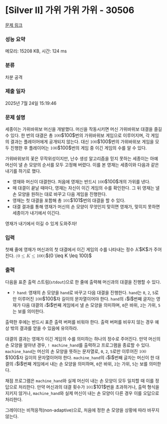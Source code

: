 # [Silver II] 가위 가위 가위 - 30506 

[문제 링크](https://www.acmicpc.net/problem/30506) 

### 성능 요약

메모리: 15208 KB, 시간: 124 ms

### 분류

차분 공격

### 제출 일자

2025년 7월 24일 15:19:46

### 문제 설명

<p>세종이는 가위바위보 머신을 개발했다. 머신을 작동시키면 머신 가위바위보 대결을 즐길 수 있다. 한 번의 대결은 총 <mjx-container class="MathJax" jax="CHTML" style="font-size: 109%; position: relative;"><mjx-math class="MJX-TEX" aria-hidden="true"><mjx-mn class="mjx-n"><mjx-c class="mjx-c31"></mjx-c><mjx-c class="mjx-c30"></mjx-c><mjx-c class="mjx-c30"></mjx-c></mjx-mn></mjx-math><mjx-assistive-mml unselectable="on" display="inline"><math xmlns="http://www.w3.org/1998/Math/MathML"><mn>100</mn></math></mjx-assistive-mml><span aria-hidden="true" class="no-mathjax mjx-copytext">$100$</span></mjx-container>번의 가위바위보 게임으로 이루어지며, 각 게임의 결과는 플레이어에게 공개되지 않는다. 대신 <mjx-container class="MathJax" jax="CHTML" style="font-size: 109%; position: relative;"><mjx-math class="MJX-TEX" aria-hidden="true"><mjx-mn class="mjx-n"><mjx-c class="mjx-c31"></mjx-c><mjx-c class="mjx-c30"></mjx-c><mjx-c class="mjx-c30"></mjx-c></mjx-mn></mjx-math><mjx-assistive-mml unselectable="on" display="inline"><math xmlns="http://www.w3.org/1998/Math/MathML"><mn>100</mn></math></mjx-assistive-mml><span aria-hidden="true" class="no-mathjax mjx-copytext">$100$</span></mjx-container>번의 가위바위보 게임을 모두 진행한 후 플레이어는 <mjx-container class="MathJax" jax="CHTML" style="font-size: 109%; position: relative;"><mjx-math class="MJX-TEX" aria-hidden="true"><mjx-mn class="mjx-n"><mjx-c class="mjx-c31"></mjx-c><mjx-c class="mjx-c30"></mjx-c><mjx-c class="mjx-c30"></mjx-c></mjx-mn></mjx-math><mjx-assistive-mml unselectable="on" display="inline"><math xmlns="http://www.w3.org/1998/Math/MathML"><mn>100</mn></math></mjx-assistive-mml><span aria-hidden="true" class="no-mathjax mjx-copytext">$100$</span></mjx-container>번의 게임 중 이긴 게임의 수를 알 수 있다.</p>

<p>가위바위보의 꽃은 무작위성이지만, 난수 생성 알고리즘을 믿지 못하는 세종이는 아예 머신이 낼 손 모양의 순서를 모두 고정해 버렸다. 이를 본 영재는 세종이와 다음과 같은 내기를 하기로 했다.</p>

<ul>
	<li>영재와 머신이 대결한다. 처음에 영재는 반드시 <mjx-container class="MathJax" jax="CHTML" style="font-size: 109%; position: relative;"><mjx-math class="MJX-TEX" aria-hidden="true"><mjx-mn class="mjx-n"><mjx-c class="mjx-c31"></mjx-c><mjx-c class="mjx-c30"></mjx-c><mjx-c class="mjx-c30"></mjx-c></mjx-mn></mjx-math><mjx-assistive-mml unselectable="on" display="inline"><math xmlns="http://www.w3.org/1998/Math/MathML"><mn>100</mn></math></mjx-assistive-mml><span aria-hidden="true" class="no-mathjax mjx-copytext">$100$</span></mjx-container>개의 가위를 낸다.</li>
	<li>매 대결이 끝날 때마다, 영재는 자신이 이긴 게임의 수를 확인한다. 그 뒤 영재는 낼 손 모양을 원하는 대로 바꾸고 다음 게임을 진행한다.</li>
	<li>영재는 첫 대결을 포함해 총 <mjx-container class="MathJax" jax="CHTML" style="font-size: 109%; position: relative;"><mjx-math class="MJX-TEX" aria-hidden="true"><mjx-mn class="mjx-n"><mjx-c class="mjx-c31"></mjx-c><mjx-c class="mjx-c30"></mjx-c><mjx-c class="mjx-c31"></mjx-c></mjx-mn></mjx-math><mjx-assistive-mml unselectable="on" display="inline"><math xmlns="http://www.w3.org/1998/Math/MathML"><mn>101</mn></math></mjx-assistive-mml><span aria-hidden="true" class="no-mathjax mjx-copytext">$101$</span></mjx-container>번의 대결을 할 수 있다.</li>
	<li>대결 결과를 통해 영재가 머신의 손 모양이 무엇인지 맞히면 영재가, 맞히지 못하면 세종이가 내기에서 이긴다.</li>
</ul>

<p>영재가 내기에서 이길 수 있게 도와주자!</p>

### 입력 

 <p>첫째 줄에 영재가 머신과의 첫 대결에서 이긴 게임의 수를 나타내는 정수 <mjx-container class="MathJax" jax="CHTML" style="font-size: 109%; position: relative;"><mjx-math class="MJX-TEX" aria-hidden="true"><mjx-mi class="mjx-i"><mjx-c class="mjx-c1D43E TEX-I"></mjx-c></mjx-mi></mjx-math><mjx-assistive-mml unselectable="on" display="inline"><math xmlns="http://www.w3.org/1998/Math/MathML"><mi>K</mi></math></mjx-assistive-mml><span aria-hidden="true" class="no-mathjax mjx-copytext">$K$</span></mjx-container>가 주어진다. <mjx-container class="MathJax" jax="CHTML" style="font-size: 109%; position: relative;"><mjx-math class="MJX-TEX" aria-hidden="true"><mjx-mo class="mjx-n"><mjx-c class="mjx-c28"></mjx-c></mjx-mo><mjx-mn class="mjx-n"><mjx-c class="mjx-c30"></mjx-c></mjx-mn><mjx-mo class="mjx-n" space="4"><mjx-c class="mjx-c2264"></mjx-c></mjx-mo><mjx-mi class="mjx-i" space="4"><mjx-c class="mjx-c1D43E TEX-I"></mjx-c></mjx-mi><mjx-mo class="mjx-n" space="4"><mjx-c class="mjx-c2264"></mjx-c></mjx-mo><mjx-mn class="mjx-n" space="4"><mjx-c class="mjx-c31"></mjx-c><mjx-c class="mjx-c30"></mjx-c><mjx-c class="mjx-c30"></mjx-c></mjx-mn><mjx-mo class="mjx-n"><mjx-c class="mjx-c29"></mjx-c></mjx-mo></mjx-math><mjx-assistive-mml unselectable="on" display="inline"><math xmlns="http://www.w3.org/1998/Math/MathML"><mo stretchy="false">(</mo><mn>0</mn><mo>≤</mo><mi>K</mi><mo>≤</mo><mn>100</mn><mo stretchy="false">)</mo></math></mjx-assistive-mml><span aria-hidden="true" class="no-mathjax mjx-copytext">$(0 \leq K \leq 100)$</span> </mjx-container></p>

### 출력 

 <p>다음을 표준 출력 스트림(<code>stdout</code>)으로 한 줄에 출력해 머신과의 대결을 진행할 수 있다.</p>

<ul>
	<li><code>? hand</code>: 영재의 손 모양을 <code>hand</code>로 바꾸고 다음 대결을 진행한다. <code>hand</code>는 <code>0</code>, <code>2</code>, <code>5</code>로만 이루어진 <mjx-container class="MathJax" jax="CHTML" style="font-size: 109%; position: relative;"><mjx-math class="MJX-TEX" aria-hidden="true"><mjx-mn class="mjx-n"><mjx-c class="mjx-c31"></mjx-c><mjx-c class="mjx-c30"></mjx-c><mjx-c class="mjx-c30"></mjx-c></mjx-mn></mjx-math><mjx-assistive-mml unselectable="on" display="inline"><math xmlns="http://www.w3.org/1998/Math/MathML"><mn>100</mn></math></mjx-assistive-mml><span aria-hidden="true" class="no-mathjax mjx-copytext">$100$</span></mjx-container>자 길이의 문자열이어야 한다. <code>hand</code>의 <mjx-container class="MathJax" jax="CHTML" style="font-size: 109%; position: relative;"><mjx-math class="MJX-TEX" aria-hidden="true"><mjx-mi class="mjx-i"><mjx-c class="mjx-c1D456 TEX-I"></mjx-c></mjx-mi></mjx-math><mjx-assistive-mml unselectable="on" display="inline"><math xmlns="http://www.w3.org/1998/Math/MathML"><mi>i</mi></math></mjx-assistive-mml><span aria-hidden="true" class="no-mathjax mjx-copytext">$i$</span></mjx-container>번째 글자는 영재가 다음 대결의 <mjx-container class="MathJax" jax="CHTML" style="font-size: 109%; position: relative;"><mjx-math class="MJX-TEX" aria-hidden="true"><mjx-mi class="mjx-i"><mjx-c class="mjx-c1D456 TEX-I"></mjx-c></mjx-mi></mjx-math><mjx-assistive-mml unselectable="on" display="inline"><math xmlns="http://www.w3.org/1998/Math/MathML"><mi>i</mi></math></mjx-assistive-mml><span aria-hidden="true" class="no-mathjax mjx-copytext">$i$</span></mjx-container>번째 게임에서 낼 손 모양을 의미하며, <code>0</code>은 바위, <code>2</code>는 가위, <code>5</code>는 보를 의미한다.</li>
</ul>

<p>출력한 후에는 반드시 표준 출력 버퍼를 비워야 한다. 출력 버퍼를 비우지 않는 경우 예상 밖의 결과를 얻을 수 있음에 유의하라.</p>

<p>대결의 결과는 영재가 이긴 게임의 수를 의미하는 하나의 정수로 주어진다. 만약 머신의 손 모양을 알아낸 경우, <code>! machine_hand</code>를 출력하고 프로그램을 종료할 수 있다. <code>machine_hand</code>는 머신의 손 모양을 뜻하는 문자열로, <code>0</code>, <code>2</code>, <code>5</code>로만 이루어진 <mjx-container class="MathJax" jax="CHTML" style="font-size: 109%; position: relative;"><mjx-math class="MJX-TEX" aria-hidden="true"><mjx-mn class="mjx-n"><mjx-c class="mjx-c31"></mjx-c><mjx-c class="mjx-c30"></mjx-c><mjx-c class="mjx-c30"></mjx-c></mjx-mn></mjx-math><mjx-assistive-mml unselectable="on" display="inline"><math xmlns="http://www.w3.org/1998/Math/MathML"><mn>100</mn></math></mjx-assistive-mml><span aria-hidden="true" class="no-mathjax mjx-copytext">$100$</span></mjx-container>자 길이의 문자열이어야 한다. <code>machine_hand</code>의 <mjx-container class="MathJax" jax="CHTML" style="font-size: 109%; position: relative;"><mjx-math class="MJX-TEX" aria-hidden="true"><mjx-mi class="mjx-i"><mjx-c class="mjx-c1D456 TEX-I"></mjx-c></mjx-mi></mjx-math><mjx-assistive-mml unselectable="on" display="inline"><math xmlns="http://www.w3.org/1998/Math/MathML"><mi>i</mi></math></mjx-assistive-mml><span aria-hidden="true" class="no-mathjax mjx-copytext">$i$</span></mjx-container>번째 글자는 머신이 한 대결의 <mjx-container class="MathJax" jax="CHTML" style="font-size: 109%; position: relative;"><mjx-math class="MJX-TEX" aria-hidden="true"><mjx-mi class="mjx-i"><mjx-c class="mjx-c1D456 TEX-I"></mjx-c></mjx-mi></mjx-math><mjx-assistive-mml unselectable="on" display="inline"><math xmlns="http://www.w3.org/1998/Math/MathML"><mi>i</mi></math></mjx-assistive-mml><span aria-hidden="true" class="no-mathjax mjx-copytext">$i$</span></mjx-container>번째 게임에서 내는 손 모양을 의미하며, <code>0</code>은 바위, <code>2</code>는 가위, <code>5</code>는 보를 의미한다.</p>

<p>채점 프로그램은 <code>machine_hand</code>와 실제 머신이 내는 손 모양이 모두 일치할 때 이를 정답으로 처리한다. 만약 머신과의 대결 횟수가 <mjx-container class="MathJax" jax="CHTML" style="font-size: 109%; position: relative;"><mjx-math class="MJX-TEX" aria-hidden="true"><mjx-mn class="mjx-n"><mjx-c class="mjx-c31"></mjx-c><mjx-c class="mjx-c30"></mjx-c><mjx-c class="mjx-c31"></mjx-c></mjx-mn></mjx-math><mjx-assistive-mml unselectable="on" display="inline"><math xmlns="http://www.w3.org/1998/Math/MathML"><mn>101</mn></math></mjx-assistive-mml><span aria-hidden="true" class="no-mathjax mjx-copytext">$101$</span></mjx-container>번을 초과하거나, 출력 형식을 지키지 않거나, <code>machine_hand</code>와 실제 머신이 내는 손 모양이 다른 경우 이를 오답으로 처리한다.</p>

<p>그레이더는 비적응적(non-adaptive)으로, 처음에 정한 손 모양을 상황에 따라 바꾸지 않는다.</p>

